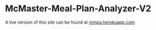 # McMaster-Meal-Plan-Analyzer-V2

A live version of this site can be found at [mmpa.herokuapp.com](https://mmpa.herokuapp.com/)
